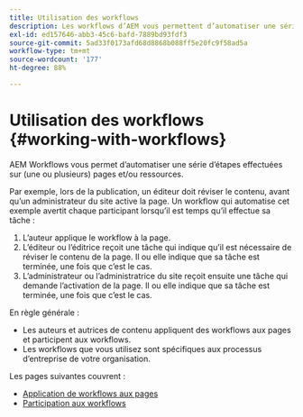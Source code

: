 ```yaml
---
title: Utilisation des workflows
description: Les workflows d’AEM vous permettent d’automatiser une série d’étapes exécutées sur une page ou une ressource.
exl-id: ed157646-abb3-45c6-bafd-7889bd93fdf3
source-git-commit: 5ad33f0173afd68d8868b088ff5e20fc9f58ad5a
workflow-type: tm+mt
source-wordcount: '177'
ht-degree: 88%

---
```


# Utilisation des workflows {#working-with-workflows}

AEM Workflows vous permet d’automatiser une série d’étapes effectuées sur (une ou plusieurs) pages et/ou ressources.

Par exemple, lors de la publication, un éditeur doit réviser le contenu, avant qu’un administrateur du site active la page. Un workflow qui automatise cet exemple avertit chaque participant lorsqu’il est temps qu’il effectue sa tâche :

1. L’auteur applique le workflow à la page.
1. L’éditeur ou l’éditrice reçoit une tâche qui indique qu’il est nécessaire de réviser le contenu de la page. Il ou elle indique que sa tâche est terminée, une fois que c’est le cas.
1. L’administrateur ou l’administratrice du site reçoit ensuite une tâche qui demande l’activation de la page. Il ou elle indique que sa tâche est terminée, une fois que c’est le cas.

En règle générale :

* Les auteurs et autrices de contenu appliquent des workflows aux pages et participent aux workflows.
* Les workflows que vous utilisez sont spécifiques aux processus d’entreprise de votre organisation.

Les pages suivantes couvrent :

* [Application de workflows aux pages](/help/sites-cloud/authoring/workflows/applying.md)
* [Participation aux workflows](/help/sites-cloud/authoring/workflows/participating.md)
